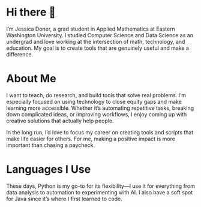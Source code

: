 # Hi there 👋

I’m Jessica Doner, a grad student in Applied Mathematics at Eastern Washington University. I studied Computer Science and Data Science as an undergrad and love working at the intersection of math, technology, and education. My goal is to create tools that are genuinely useful and make a difference.

# About Me

I want to teach, do research, and build tools that solve real problems. I’m especially focused on using technology to close equity gaps and make learning more accessible. Whether it’s automating repetitive tasks, breaking down complicated ideas, or improving workflows, I enjoy coming up with creative solutions that actually help people.

In the long run, I’d love to focus my career on creating tools and scripts that make life easier for others. For me, making a positive impact is more important than chasing a paycheck.

# Languages I Use

These days, Python is my go-to for its flexibility—I use it for everything from data analysis to automation to experimenting with AI. I also have a soft spot for Java since it’s where I first learned to code.